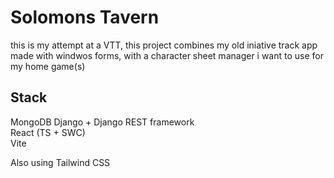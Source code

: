 # Solomons Tavern
this is my attempt at a VTT, this project combines my old iniative track app made with windwos forms, with a character sheet manager i want to use for my home game(s)  

## Stack
MongoDB 
Django + Django REST framework  
React (TS + SWC)  
Vite

Also using Tailwind CSS
